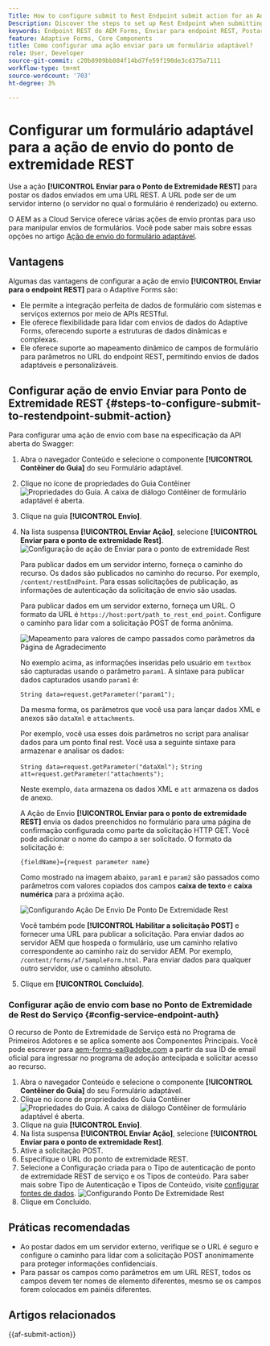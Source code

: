 ```yaml
---
Title: How to configure submit to Rest Endpoint submit action for an Adaptive Form?
Description: Discover the steps to set up Rest Endpoint when submitting an Adaptive Form.
keywords: Endpoint REST do AEM Forms, Enviar para endpoint REST, Postar dados no URL REST, Configurar ação de endpoint REST
feature: Adaptive Forms, Core Components
title: Como configurar uma ação enviar para um formulário adaptável?
role: User, Developer
source-git-commit: c20b8909bb884f14bd7fe59f190de3cd375a7111
workflow-type: tm+mt
source-wordcount: '703'
ht-degree: 3%

---
```


# Configurar um formulário adaptável para a ação de envio do ponto de extremidade REST

Use a ação **[!UICONTROL Enviar para o Ponto de Extremidade REST]** para postar os dados enviados em uma URL REST. A URL pode ser de um servidor interno (o servidor no qual o formulário é renderizado) ou externo.

O AEM as a Cloud Service oferece várias ações de envio prontas para uso para manipular envios de formulários. Você pode saber mais sobre essas opções no artigo [Ação de envio do formulário adaptável](/help/forms/configure-submit-actions-core-components.md).

## Vantagens

Algumas das vantagens de configurar a ação de envio **[!UICONTROL Enviar para o endpoint REST]** para o Adaptive Forms são:

* Ele permite a integração perfeita de dados de formulário com sistemas e serviços externos por meio de APIs RESTful.
* Ele oferece flexibilidade para lidar com envios de dados do Adaptive Forms, oferecendo suporte a estruturas de dados dinâmicas e complexas.
* Ele oferece suporte ao mapeamento dinâmico de campos de formulário para parâmetros no URL do endpoint REST, permitindo envios de dados adaptáveis e personalizáveis.


## Configurar ação de envio Enviar para Ponto de Extremidade REST {#steps-to-configure-submit-to-restendpoint-submit-action}

Para configurar uma ação de envio com base na especificação da API aberta do Swagger:

1. Abra o navegador Conteúdo e selecione o componente **[!UICONTROL Contêiner do Guia]** do seu Formulário adaptável.
1. Clique no ícone de propriedades do Guia Contêiner ![Propriedades do Guia](/help/forms/assets/configure-icon.svg). A caixa de diálogo Contêiner de formulário adaptável é aberta.
1. Clique na guia **[!UICONTROL Envio]**.
1. Na lista suspensa **[!UICONTROL Enviar Ação]**, selecione **[!UICONTROL Enviar para o ponto de extremidade Rest]**.
   ![Configuração de ação de Enviar para o ponto de extremidade Rest](/help/forms/assets/submit-action-restendpoint.png)

   Para publicar dados em um servidor interno, forneça o caminho do recurso. Os dados são publicados no caminho do recurso. Por exemplo, `/content/restEndPoint`. Para essas solicitações de publicação, as informações de autenticação da solicitação de envio são usadas.

   Para publicar dados em um servidor externo, forneça um URL. O formato da URL é `https://host:port/path_to_rest_end_point`. Configure o caminho para lidar com a solicitação POST de forma anônima.

   ![Mapeamento para valores de campo passados como parâmetros da Página de Agradecimento](assets/post-enabled-actionconfig.png)

   No exemplo acima, as informações inseridas pelo usuário em `textbox` são capturadas usando o parâmetro `param1`. A sintaxe para publicar dados capturados usando `param1` é:

   `String data=request.getParameter("param1");`

   Da mesma forma, os parâmetros que você usa para lançar dados XML e anexos são `dataXml` e `attachments`.

   Por exemplo, você usa esses dois parâmetros no script para analisar dados para um ponto final rest. Você usa a seguinte sintaxe para armazenar e analisar os dados:

   `String data=request.getParameter("dataXml");`
   `String att=request.getParameter("attachments");`

   Neste exemplo, `data` armazena os dados XML e `att` armazena os dados de anexo.

   A Ação de Envio **[!UICONTROL Enviar para o ponto de extremidade REST]** envia os dados preenchidos no formulário para uma página de confirmação configurada como parte da solicitação HTTP GET. Você pode adicionar o nome do campo a ser solicitado. O formato da solicitação é:

   `{fieldName}={request parameter name}`

   Como mostrado na imagem abaixo, `param1` e `param2` são passados como parâmetros com valores copiados dos campos **caixa de texto** e **caixa numérica** para a próxima ação.

   ![Configurando Ação De Envio De Ponto De Extremidade Rest](assets/action-config.png)

   Você também pode **[!UICONTROL Habilitar a solicitação POST]** e fornecer uma URL para publicar a solicitação. Para enviar dados ao servidor AEM que hospeda o formulário, use um caminho relativo correspondente ao caminho raiz do servidor AEM. Por exemplo, `/content/forms/af/SampleForm.html`. Para enviar dados para qualquer outro servidor, use o caminho absoluto.

1. Clique em **[!UICONTROL Concluído]**.

### Configurar ação de envio com base no Ponto de Extremidade de Rest do Serviço {#config-service-endpoint-auth}

<span class="preview"> O recurso de Ponto de Extremidade de Serviço está no Programa de Primeiros Adotores e se aplica somente aos Componentes Principais. Você pode escrever para aem-forms-ea@adobe.com a partir da sua ID de email oficial para ingressar no programa de adoção antecipada e solicitar acesso ao recurso. </span>

1. Abra o navegador Conteúdo e selecione o componente **[!UICONTROL Contêiner do Guia]** do seu Formulário adaptável.
1. Clique no ícone de propriedades do Guia Contêiner ![Propriedades do Guia](/help/forms/assets/configure-icon.svg). A caixa de diálogo Contêiner de formulário adaptável é aberta.
1. Clique na guia **[!UICONTROL Envio]**.
1. Na lista suspensa **[!UICONTROL Enviar Ação]**, selecione **[!UICONTROL Enviar para o ponto de extremidade Rest]**.
1. Ative a solicitação POST.
1. Especifique o URL do ponto de extremidade REST.
1. Selecione a Configuração criada para o Tipo de autenticação de ponto de extremidade REST de serviço e os Tipos de conteúdo. Para saber mais sobre Tipo de Autenticação e Tipos de Conteúdo, visite [configurar fontes de dados](/help/forms/configure-data-sources.md#configure-restful-services-using-service-endpoint-configure-restful-services-service-endpoint).
   ![Configurando Ponto De Extremidade Rest](assets/rest-service-endpoint-config.png)
1. Clique em Concluído.

## Práticas recomendadas

* Ao postar dados em um servidor externo, verifique se o URL é seguro e configure o caminho para lidar com a solicitação POST anonimamente para proteger informações confidenciais.
* Para passar os campos como parâmetros em um URL REST, todos os campos devem ter nomes de elemento diferentes, mesmo se os campos forem colocados em painéis diferentes.

## Artigos relacionados

{{af-submit-action}}
